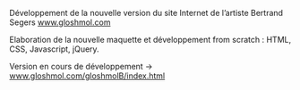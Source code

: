 Développement de la nouvelle version du site Internet de l’artiste Bertrand Segers www.gloshmol.com

Elaboration de la nouvelle maquette et développement from scratch : HTML, CSS, Javascript, jQuery.

Version en cours de développement -> www.gloshmol.com/gloshmolB/index.html
